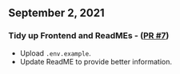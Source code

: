 ## September 2, 2021

### Tidy up Frontend and ReadMEs - ([PR #7](https://github.com/ucgmsim/seistech/pull/7))

- Upload `.env.example`.
- Update ReadME to provide better information.
